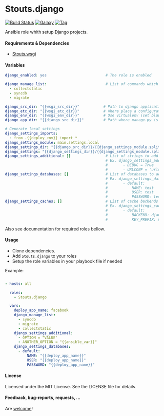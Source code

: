 Stouts.django
=============

[![Build Status](http://img.shields.io/travis/Stouts/Stouts.django.svg?style=flat-square)](https://travis-ci.org/Stouts/Stouts.django)
[![Galaxy](http://img.shields.io/badge/galaxy-Stouts.django-blue.svg?style=flat-square)](https://galaxy.django.com/list#/roles/832)
[![Tag](http://img.shields.io/github/tag/Stouts/Stouts.django.svg?style=flat-square)]()

Ansible role whith setup Django projects.


#### Requirements & Dependencies

- [Stouts.wsgi](https://github.com/Stouts/Stouts.wsgi)


#### Variables

```yaml
django_enabled: yes                           # The role is enabled

django_manage_list:                           # List of commands which will be executed
  - collectstatic
  - syncdb
  - migrate

django_src_dir: "{{wsgi_src_dir}}"           # Path to django application
django_etc_dir: "{{wsgi_etc_dir}}"           # Where place a configuration files
django_env_dir: "{{wsgi_env_dir}}"           # Use virtualenv (set blank "" to disable)
django_app_dir: "{{django_src_dir}}"         # Path where manage.py is exists

# Generate local settings
django_settings_imports:
  - from .{{deploy_env}} import *
django_settings_module: main.settings.local
django_settings_dir: "{{django_src_dir}}/{{django_settings_module.split('.')[:-1]|join('/')}}"
django_settings: "{{django_settings_dir}}/{{django_settings_module.split('.')[-1]}}.py"
django_settings_additional: []                # List of strings to add Django settings
                                              # Ex. django_settings_additional:
                                              #       - DEBUG = True
                                              #       - URLCONF = 'urls'
django_settings_databases: []                 # List of databases to add Django settings
                                              # Ex. django_settings_databases:
                                              #       - default:
                                              #           NAME: test
                                              #           USER: test
                                              #           PASSWORD: test
django_settings_caches: []                    # List of cache backends to add Django settings
                                              # Ex. django_settings_caches:
                                              #       - default:
                                              #           BACKEND: django.core.cache.backends.locmem.LocMemCache
                                              #           KEY_PREFIX: my_own_prefix
```

Also see documentation for required roles bellow.


#### Usage

* Clone dependencies.
* Add `Stouts.django` to your roles
* Setup the role variables in your playbook file if needed

Example:

```yaml

- hosts: all

  roles:
    - Stouts.django

  vars:
    deploy_app_name: facebook
    django_manage_list:
      - syncdb
      - migrate
      - collectstatic
    django_settings_additional:
      - OPTION = "VALUE"
      - ANOTHER_OPTION = "{{ansible_var}}"
    django_settings_databases:
      - default:
          NAME: "{{deploy_app_name}}"
          USER: "{{deploy_app_name}}"
          PASSWORD: "{{deploy_app_name}}"

```

#### License

Licensed under the MIT License. See the LICENSE file for details.


#### Feedback, bug-reports, requests, ...

Are [welcome](https://github.com/Stouts/Stouts.django/issues)!
